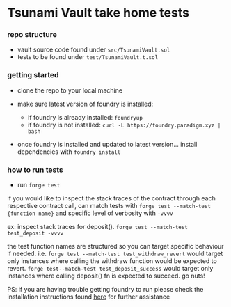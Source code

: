# Tsunami Vault take home tests

### repo structure

-   vault source code found under `src/TsunamiVault.sol`
-   tests to be found under `test/TsunamiVault.t.sol`


### getting started

- clone the repo to your local machine

-   make sure latest version of foundry is installed:
    -   if foundry is already installed: `foundryup`
    -   if foundry is not installed: `curl -L https://foundry.paradigm.xyz | bash`
- once foundry is installed and updated to latest version... install dependencies with `foundry install`

### how to run tests

- run `forge test`

if you would like to inspect the stack traces of the contract through each respective contract call, can match tests with `forge test --match-test {function name}` and specific level of verbosity with `-vvvv`

ex: inspect stack traces for deposit(). `forge test --match-test test_deposit -vvvv`

the test function names are structured so you can target specific behaviour if needed. i.e. `forge test --match-test test_withdraw_revert` would target only instances where calling the withdraw function would be expected to revert. `forge test--match-test test_deposit_success` would target only instances where calling deposit() fn is expected to succeed. go nuts!


PS: if you are having trouble getting foundry to run please check the installation instructions found [here](https://book.getfoundry.sh/getting-started/installation) for further assistance 


